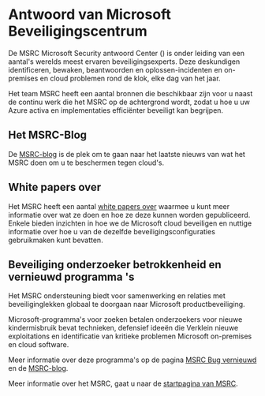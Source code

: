 <properties
   pageTitle="Antwoord van Microsoft Beveiligingscentrum | Microsoft Azure"
   description="Het artikel vindt u een curated lijst van Microsoft Security antwoord Center (MSRC) resources die kunnen worden gebruikt voor meer informatie over MSRC procedures en aanbevelingen."
   services="security"
   documentationCenter="na"
   authors="TomShinder"
   manager="StevenPo"
   editor="TomSh"/>

<tags
   ms.service="security"
   ms.devlang="na"
   ms.topic="article"
   ms.tgt_pltfrm="na"
   ms.workload="na"
   ms.date="10/18/2016"
   ms.author="yurid"/>

# <a name="microsoft-security-response-center"></a>Antwoord van Microsoft Beveiligingscentrum

De MSRC Microsoft Security antwoord Center () is onder leiding van een aantal's werelds meest ervaren beveiligingsexperts. Deze deskundigen identificeren, bewaken, beantwoorden en oplossen-incidenten en on-premises en cloud problemen rond de klok, elke dag van het jaar.

Het team MSRC heeft een aantal bronnen die beschikbaar zijn voor u naast de continu werk die het MSRC op de achtergrond wordt, zodat u hoe u uw Azure activa en implementaties efficiënter beveiligt kan begrijpen.

## <a name="the-msrc-blog"></a>Het MSRC-Blog

De [MSRC-blog](https://blogs.technet.microsoft.com/msrc/) is de plek om te gaan naar het laatste nieuws van wat het MSRC doen om u te beschermen tegen cloud's.
 
## <a name="white-papers"></a>White papers over

Het MSRC heeft een aantal [white papers over](https://technet.microsoft.com/library/bb969102.aspx) waarmee u kunt meer informatie over wat ze doen en hoe ze deze kunnen worden gepubliceerd. Enkele bieden inzichten in hoe we de Microsoft cloud beveiligen en nuttige informatie over hoe u van de dezelfde beveiligingsconfiguraties gebruikmaken kunt bevatten.
 
## <a name="security-researcher-engagement-and-bounty-programs"></a>Beveiliging onderzoeker betrokkenheid en vernieuwd programma 's

Het MSRC ondersteuning biedt voor samenwerking en relaties met beveiliginglekken globaal te doorgaan naar Microsoft productbeveiliging.

Microsoft-programma's voor zoeken betalen onderzoekers voor nieuwe kindermisbruik bevat technieken, defensief ideeën die Verklein nieuwe exploitations en identificatie van kritieke problemen Microsoft on-premises en cloud software.
 
Meer informatie over deze programma's op de pagina [MSRC Bug vernieuwd](https://technet.microsoft.com/security/dn425036) en de [MSRC-blog](https://blogs.technet.microsoft.com/msrc/).

Meer informatie over het MSRC, gaat u naar de [startpagina van MSRC](https://technet.microsoft.com/library/dn440717.aspx).
